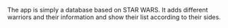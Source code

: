 The app is simply a database based on STAR WARS.
It adds different warriors and their information and show their list according to their sides.
